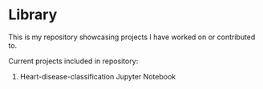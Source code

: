 # Library

This is my repository showcasing projects I have worked on or contributed to.

Current projects included in repository:
  1. Heart-disease-classification Jupyter Notebook

